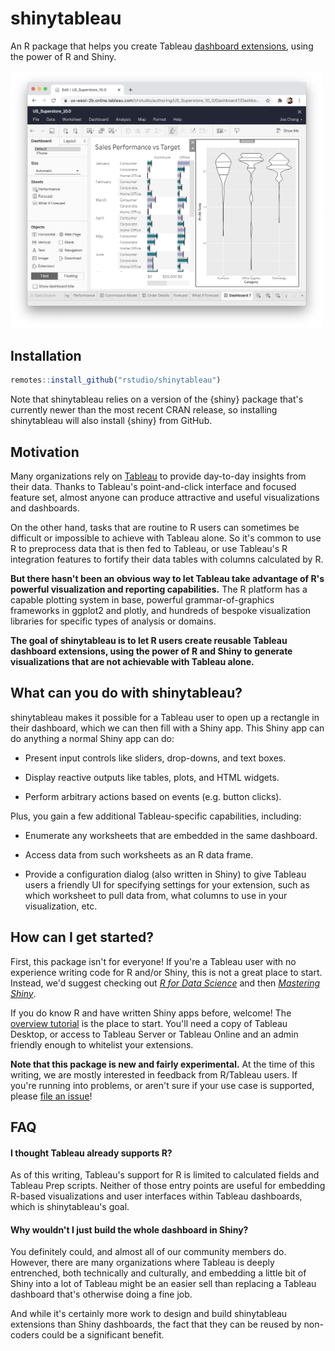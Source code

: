 # shinytableau

An R package that helps you create Tableau [dashboard extensions](https://help.tableau.com/current/pro/desktop/en-us/dashboard_extensions.htm), using the power of R and Shiny.

<img src="vignettes/screenshot.png" alt="A Tableau dashboard containing a ggplot2 plot" width="500"/>

## Installation

```r
remotes::install_github("rstudio/shinytableau")
```

Note that shinytableau relies on a version of the {shiny} package that's currently newer than the most recent CRAN release, so installing shinytableau will also install {shiny} from GitHub.

## Motivation

Many organizations rely on [Tableau](https://www.tableau.com/) to provide day-to-day insights from their data. Thanks to Tableau's point-and-click interface and focused feature set, almost anyone can produce attractive and useful visualizations and dashboards.

On the other hand, tasks that are routine to R users can sometimes be difficult or impossible to achieve with Tableau alone. So it's common to use R to preprocess data that is then fed to Tableau, or use Tableau's R integration features to fortify their data tables with columns calculated by R.

**But there hasn't been an obvious way to let Tableau take advantage of R's powerful visualization and reporting capabilities.** The R platform has a capable plotting system in base, powerful grammar-of-graphics frameworks in ggplot2 and plotly, and hundreds of bespoke visualization libraries for specific types of analysis or domains.

**The goal of shinytableau is to let R users create reusable Tableau dashboard extensions, using the power of R and Shiny to generate visualizations that are not achievable with Tableau alone.**

## What can you do with shinytableau?

shinytableau makes it possible for a Tableau user to open up a rectangle in their dashboard, which we can then fill with a Shiny app. This Shiny app can do anything a normal Shiny app can do:

-   Present input controls like sliders, drop-downs, and text boxes.

-   Display reactive outputs like tables, plots, and HTML widgets.

-   Perform arbitrary actions based on events (e.g. button clicks).

Plus, you gain a few additional Tableau-specific capabilities, including:

-   Enumerate any worksheets that are embedded in the same dashboard.

-   Access data from such worksheets as an R data frame.

-   Provide a configuration dialog (also written in Shiny) to give Tableau users a friendly UI for specifying settings for your extension, such as which worksheet to pull data from, what columns to use in your visualization, etc.

## How can I get started?

First, this package isn't for everyone! If you're a Tableau user with no experience writing code for R and/or Shiny, this is not a great place to start. Instead, we'd suggest checking out [*R for Data Science*](https://r4ds.had.co.nz/) and then [*Mastering Shiny*](https://mastering-shiny.org/).

If you do know R and have written Shiny apps before, welcome! The [overview tutorial](https://rstudio.github.io/shinytableau/articles/shinytableau.html) is the place to start. You'll need a copy of Tableau Desktop, or access to Tableau Server or Tableau Online and an admin friendly enough to whitelist your extensions.

**Note that this package is new and fairly experimental.** At the time of this writing, we are mostly interested in feedback from R/Tableau users. If you're running into problems, or aren't sure if your use case is supported, please [file an issue](https://github.com/rstudio/shinytableau/issues)!

## FAQ

#### I thought Tableau already supports R?

As of this writing, Tableau's support for R is limited to calculated fields and Tableau Prep scripts. Neither of those entry points are useful for embedding R-based visualizations and user interfaces within Tableau dashboards, which is shinytableau's goal.

#### Why wouldn't I just build the whole dashboard in Shiny?

You definitely could, and almost all of our community members do. However, there are many organizations where Tableau is deeply entrenched, both technically and culturally, and embedding a little bit of Shiny into a lot of Tableau might be an easier sell than replacing a Tableau dashboard that's otherwise doing a fine job.

And while it's certainly more work to design and build shinytableau extensions than Shiny dashboards, the fact that they can be reused by non-coders could be a significant benefit.

